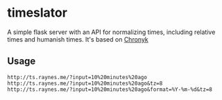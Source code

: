 # timeslator

A simple flask server with an API for normalizing times, including relative
times and humanish times. It's based on [Chronyk](https://github.com/KoffeinFlummi/Chronyk)

## Usage

```
http://ts.raynes.me/?input=10%20minutes%20ago
http://ts.raynes.me/?input=10%20minutes%20ago&tz=8
http://ts.raynes.me/?input=10%20minutes%20ago&format=%Y-%m-%d&tz=8
```
